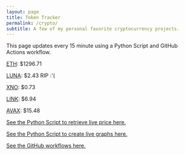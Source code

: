 ```yaml
---
layout: page
title: Token Tracker
permalink: /crypto/
subtitle: A few of my personal favorite cryptocurrency projects.
---
```


 This page updates every 15 minute using a Python Script and GitHub Actions workflow.


<!--BEGINCRYPTOINPUT-->
[ETH](https://smfxfc.github.io/crypto/eth.html): $1296.71

[LUNA](https://smfxfc.github.io/crypto/luna.html): $2.43 RIP :'(

[XNO](https://smfxfc.github.io/crypto/xno.html): $0.73

[LINK](https://smfxfc.github.io/crypto/link.html): $6.94

[AVAX](https://smfxfc.github.io/crypto/avax.html): $15.48

<!--ENDCRYPTOINPUT-->
 
 
[See the Python Script to retrieve live price here.](https://github.com/smfxfc/smfxfc.github.io/blob/master/src/get_cryptos.py)

[See the Python Script to create live graphs here.](https://github.com/smfxfc/smfxfc.github.io/blob/master/src/graph_crypto.py)

[See the GitHub workflows here.](https://github.com/smfxfc/smfxfc.github.io/blob/master/.github/workflows/)
